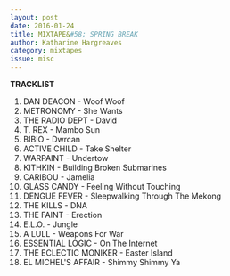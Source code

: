```yaml
---
layout: post 
date: 2016-01-24
title: MIXTAPE&#58; SPRING BREAK
author: Katharine Hargreaves
category: mixtapes
issue: misc
---
```

**TRACKLIST**  

1. DAN DEACON - Woof Woof  
2. METRONOMY - She Wants  
3. THE RADIO DEPT - David  
4. T. REX - Mambo Sun  
5. BIBIO - Dwrcan  
6. ACTIVE CHILD - Take Shelter  
7. WARPAINT - Undertow  
8. KITHKIN - Building Broken Submarines  
9. CARIBOU - Jamelia  
10. GLASS CANDY - Feeling Without Touching  
11. DENGUE FEVER - Sleepwalking Through The Mekong  
12. THE KILLS - DNA  
13. THE FAINT - Erection  
14. E.L.O. - Jungle  
15. A LULL - Weapons For War  
16. ESSENTIAL LOGIC - On The Internet  
17. THE ECLECTIC MONIKER - Easter Island  
18. EL MICHEL'S AFFAIR - Shimmy Shimmy Ya  